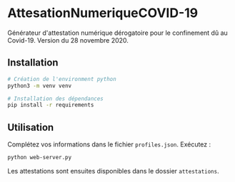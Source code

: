 # AttesationNumeriqueCOVID-19
Générateur d'attestation numérique dérogatoire pour le confinement dû au Covid-19.
Version du 28 novembre 2020.

## Installation
```bash
# Création de l'environment python
python3 -m venv venv

# Installation des dépendances
pip install -r requirements 
```

## Utilisation
Complétez vos informations dans le fichier `profiles.json`.
Exécutez :
```bash
python web-server.py
```

Les attestations sont ensuites disponibles dans le dossier `attestations`.
